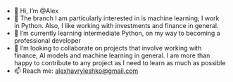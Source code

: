 - 👋 Hi, I’m @Alex
- 👀 The branch I am particularly interested in is machine learning; I work in Python. Also, I like working with investments and finance in general. 
- 🌱 I’m currently learning intermediate Python, on my way to becoming a professional developer
- 💞️ I’m looking to collaborate on projects that involve working with finance, AI models and machine learning in general. I am more than happy to contribute to any project as I need to learn as much as possible
- 📫 Reach me: alexhavryleshko@gmail.com

<!---
havryleshko/havryleshko is a ✨ special ✨ repository because its `README.md` (this file) appears on your GitHub profile.
You can click the Preview link to take a look at your changes.
--->
